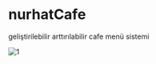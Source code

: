 # nurhatCafe
geliştirilebilir arttırılabilir cafe menü sistemi


![1](https://github.com/NurhatACAR/nurhatCafe/assets/108888773/1cc1fd90-bd2c-40ad-be5a-91f65e0f2fbb)
